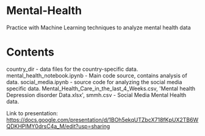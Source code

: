 # Mental-Health
Practice with Machine Learning techniques to analyze mental health data

# Contents
country_dir - data files for the country-specific data.
mental_health_notebook.ipynb - Main code source, contains analysis of data.
social_media.ipynb - source code for analyzing the social media specific data.
Mental_Health_Care_in_the_last_4_Weeks.csv, 'Mental health Depression disorder Data.xlsx', smmh.csv - Social Media Mental Health data.

Link to presentation: https://docs.google.com/presentation/d/1BOh5ekqUTZbcX718fKpUX2TB6WQDKHPlMY0drsC4a_M/edit?usp=sharing
